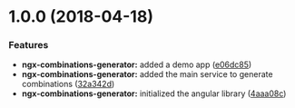 <a name="1.0.0"></a>
# 1.0.0 (2018-04-18)


### Features

* **ngx-combinations-generator:** added a demo app ([e06dc85](https://github.com/anthonynahas/combination-generator/commit/e06dc85))
* **ngx-combinations-generator:** added the main service to generate combinations ([32a342d](https://github.com/anthonynahas/combination-generator/commit/32a342d))
* **ngx-combinations-generator:** initialized the angular library ([4aaa08c](https://github.com/anthonynahas/combination-generator/commit/4aaa08c))



